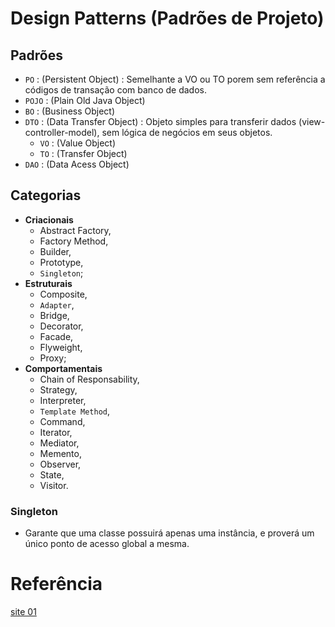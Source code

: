 # Design Patterns (Padrões de Projeto)

## Padrões
- `PO` : (Persistent Object) : Semelhante a VO ou TO porem sem referência a códigos de transação com banco de dados.
- `POJO` : (Plain Old Java Object)
- `BO` : (Business Object)
- `DTO` : (Data Transfer Object) : Objeto simples para transferir dados (view-controller-model), sem lógica de negócios em seus objetos. 
  - `VO` : (Value Object)
  - `TO` : (Transfer Object)
- `DAO` : (Data Acess Object)


## Categorias
- **Criacionais** 
  - Abstract Factory, 
  - Factory Method, 
  - Builder, 
  - Prototype, 
  - `Singleton`;
- **Estruturais** 
  - Composite, 
  - `Adapter`, 
  - Bridge, 
  - Decorator, 
  - Facade, 
  - Flyweight, 
  - Proxy;
- **Comportamentais** 
  - Chain of Responsability, 
  - Strategy, 
  - Interpreter, 
  - `Template Method`, 
  - Command, 
  - Iterator, 
  - Mediator, 
  - Memento, 
  - Observer, 
  - State, 
  - Visitor.

### Singleton
- Garante que uma classe possuirá apenas uma instância, e proverá um único ponto de acesso global a mesma.

# Referência
[site 01](https://portaldesenvolvedor.com/blog/design-patterns-em-delphi-padroes-de-projeto/)
